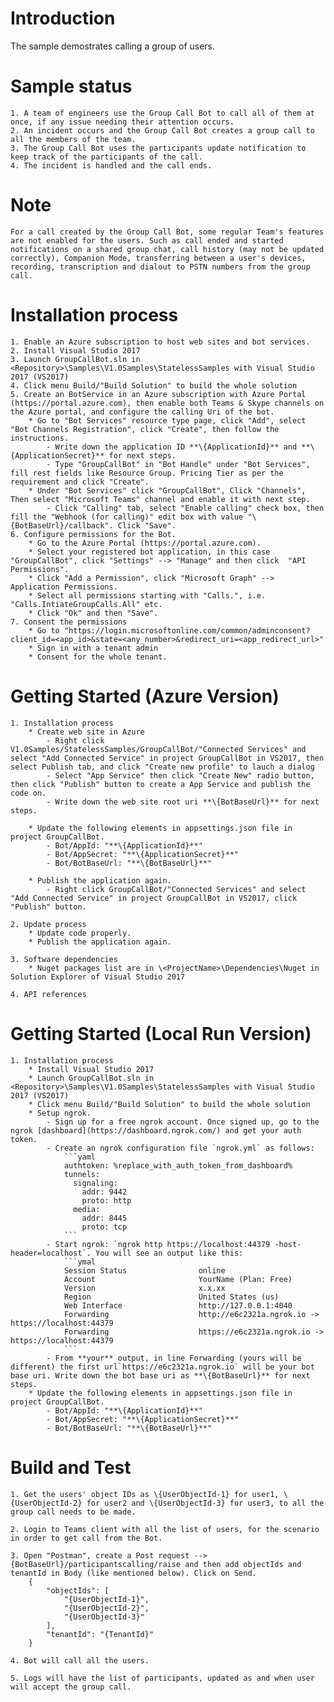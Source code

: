 ﻿# Introduction
The sample demostrates calling a group of users. 

# Sample status
    1. A team of engineers use the Group Call Bot to call all of them at once, if any issue needing their attention occurs.
    2. An incident occurs and the Group Call Bot creates a group call to all the members of the team.
    3. The Group Call Bot uses the participants update notification to keep track of the participants of the call.
    4. The incident is handled and the call ends.
    
# Note
    For a call created by the Group Call Bot, some regular Team's features are not enabled for the users. Such as call ended and started notifications on a shared group chat, call history (may not be updated correctly), Companion Mode, transferring between a user's devices, recording, transcription and dialout to PSTN numbers from the group call.


# Installation process
    1. Enable an Azure subscription to host web sites and bot services. 
    2. Install Visual Studio 2017
    3. Launch GroupCallBot.sln in <Repository>\Samples\V1.0Samples\StatelessSamples with Visual Studio 2017 (VS2017)
    4. Click menu Build/"Build Solution" to build the whole solution
    5. Create an BotService in an Azure subscription with Azure Portal (https://portal.azure.com), then enable both Teams & Skype channels on the Azure portal, and configure the calling Uri of the bot. 
        * Go to "Bot Services" resource type page, click "Add", select "Bot Channels Registration", click "Create", then follow the instructions. 
            - Write down the application ID **\{ApplicationId}** and **\{ApplicationSecret}** for next steps. 
            - Type "GroupCallBot" in "Bot Handle" under "Bot Services", fill rest fields like Resource Group. Pricing Tier as per the requirement and click "Create".
        * Under "Bot Services" click "GroupCallBot", Click "Channels", Then select "Microsoft Teams" channel and enable it with next step.
            - Click "Calling" tab, select "Enable calling" check box, then fill the "Webhook (for calling)" edit box with value "\{BotBaseUrl}/callback". Click "Save".
    6. Configure permissions for the Bot. 
        * Go to the Azure Portal (https://portal.azure.com).
        * Select your registered bot application, in this case "GroupCallBot", click "Settings" --> "Manage" and then click  "API Permissions".
        * Click "Add a Permission", click "Microsoft Graph" --> Application Permissions.
        * Select all permissions starting with "Calls.", i.e. "Calls.IntiateGroupCalls.All" etc.
        * Click "Ok" and then "Save".
    7. Consent the permissions
        * Go to "https://login.microsoftonline.com/common/adminconsent?client_id=<app_id>&state=<any_number>&redirect_uri=<app_redirect_url>"
        * Sign in with a tenant admin
        * Consent for the whole tenant.
    
# Getting Started (Azure Version)
    1. Installation process
        * Create web site in Azure
            - Right click V1.0Samples/StatelessSamples/GroupCallBot/"Connected Services" and select "Add Connected Service" in project GroupCallBot in VS2017, then select Publish tab, and click "Create new profile" to lauch a dialog
            - Select "App Service" then click "Create New" radio button, then click "Publish" button to create a App Service and publish the code on. 
            - Write down the web site root uri **\{BotBaseUrl}** for next steps.
  
        * Update the following elements in appsettings.json file in project GroupCallBot.
            - Bot/AppId: "**\{ApplicationId}**"
            - Bot/AppSecret: "**\{ApplicationSecret}**"
            - Bot/BotBaseUrl: "**\{BotBaseUrl}**"

        * Publish the application again. 
            - Right click GroupCallBot/"Connected Services" and select "Add Connected Service" in project GroupCallBot in VS2017, click "Publish" button.

    2. Update process
        * Update code properly.
        * Publish the application again.

    3. Software dependencies
        * Nuget packages list are in \<ProjectName>\Dependencies\Nuget in Solution Explorer of Visual Studio 2017

    4. API references

# Getting Started (Local Run Version)
    1. Installation process
        * Install Visual Studio 2017
        * Launch GroupCallBot.sln in <Repository>\Samples\V1.0Samples\StatelessSamples with Visual Studio 2017 (VS2017)
        * Click menu Build/"Build Solution" to build the whole solution
        * Setup ngrok.
            - Sign up for a free ngrok account. Once signed up, go to the ngrok [dashboard](https://dashboard.ngrok.com/) and get your auth token.
            - Create an ngrok configuration file `ngrok.yml` as follows:
                ```yaml
                authtoken: %replace_with_auth_token_from_dashboard%
                tunnels:
                  signaling:
                    addr: 9442
                    proto: http
                  media: 
                    addr: 8445
                    proto: tcp
                ```
            - Start ngrok: `ngrok http https://localhost:44379 -host-header=localhost`. You will see an output like this:
                ```ymal
                Session Status                online
                Account                       YourName (Plan: Free)
                Version                       x.x.xx
                Region                        United States (us)
                Web Interface                 http://127.0.0.1:4040
                Forwarding                    http://e6c2321a.ngrok.io -> https://localhost:44379
                Forwarding                    https://e6c2321a.ngrok.io -> https://localhost:44379
                ```
            - From **your** output, in line Forwarding (yours will be different) the first url`https://e6c2321a.ngrok.io` will be your bot base uri. Write down the bot base uri as **\{BotBaseUrl}** for next steps.
        * Update the following elements in appsettings.json file in project GroupCallBot.
            - Bot/AppId: "**\{ApplicationId}**"
            - Bot/AppSecret: "**\{ApplicationSecret}**"
            - Bot/BotBaseUrl: "**\{BotBaseUrl}**"

# Build and Test
    1. Get the users' object IDs as \{UserObjectId-1} for user1, \{UserObjectId-2} for user2 and \{UserObjectId-3} for user3, to all the group call needs to be made. 

    2. Login to Teams client with all the list of users, for the scenario in order to get call from the Bot.

    3. Open "Postman", create a Post request --> {BotBaseUrl}/participantscalling/raise and then add objectIds and tenantId in Body (like mentioned below). Click on Send.
        {  
            "objectIds": [
                "{UserObjectId-1}",
                "{UserObjectId-2}",
                "{UserObjectId-3}"
            ],
            "tenantId": "{TenantId}"
        }

    4. Bot will call all the users.

    5. Logs will have the list of participants, updated as and when user will accept the group call.
